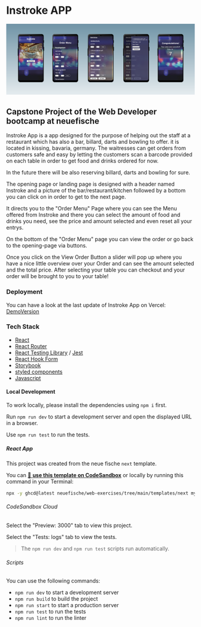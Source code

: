 # Instroke APP

![Mobile View Screens](/public/ImageGroupMobileView.png)

## Capstone Project of the Web Developer bootcamp at neuefische

Instroke App is a app designed for the purpose of helping out the staff at a restaurant which has also a bar, billard, darts and bowling to offer. it is located in kissing, bavaria, germany. The waitresses can get orders from customers safe and easy by letting the customers scan a barcode provided on each table in order to get food and drinks ordered for now.

In the future there will be also reserving billard, darts and bowling for sure.

The opening page or landing page is designed with a header named Instroke and a picture of the bar/restaurant/kitchen followed by a bottom you can click on in order to get to the next page.

It directs you to the "Order Menu" Page where you can see the Menu offered from Instroke and there you can select the amount of food and drinks you need, see the price and amount selected and even reset all your entrys.

On the bottom of the "Order Menu" page you can view the order or go back to the opening-page via buttons.

Once you click on the View Order Button a slider will pop up where you have a nice little overview over your Order and can see the amount selected and the total price. After selecting your table you can checkout and your order will be brought to you to your table!

### Deployment

You can have a look at the last update of Instroke App on Vercel: [DemoVersion](https://instroke-app-git-feature-styled-components-henkegithub.vercel.app)

### Tech Stack

- [React](https://reactjs.org/)
- [React Router](https://reactrouter.com/)
- [React Testing Library](https://testing-library.com/docs/react-testing-library/intro/) / [Jest](https://jestjs.io/)
- [React Hook Form](https://react-hook-form.com/)
- [Storybook](https://storybook.js.org/)
- [styled components](https://styled-components.com/)
- [Javascript](https://developer.mozilla.org/en-US/docs/Web/JavaScript#tutorials)

#### Local Development

To work locally, please install the dependencies using `npm i` first.

Run `npm run dev` to start a development server and open the displayed URL in a browser.

Use `npm run test` to run the tests.

##### React App

This project was created from the neue fische `next` template.

You can [🔗 **use this template on CodeSandbox**](https://codesandbox.io/p/sandbox/github/neuefische/web-exercises/tree/main/templates/next?file=/README.md) or locally by running this command in your Terminal:

```bash
npx -y ghcd@latest neuefische/web-exercises/tree/main/templates/next my-app -i
```

###### CodeSandbox Cloud

Select the "Preview: 3000" tab to view this project.

Select the "Tests: logs" tab to view the tests.

> The `npm run dev` and `npm run test` scripts run automatically.

###### Scripts

You can use the following commands:

- `npm run dev` to start a development server
- `npm run build` to build the project
- `npm run start` to start a production server
- `npm run test` to run the tests
- `npm run lint` to run the linter
